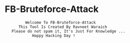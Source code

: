 # FB-Bruteforce-Attack
             Welcome To FB-Bruteforce-Attack   
          This Tool Is Created By Ravneet Waraich 
       Please do not spam it, It's Just For Knowledge ...        
                Happy Hacking Day !
